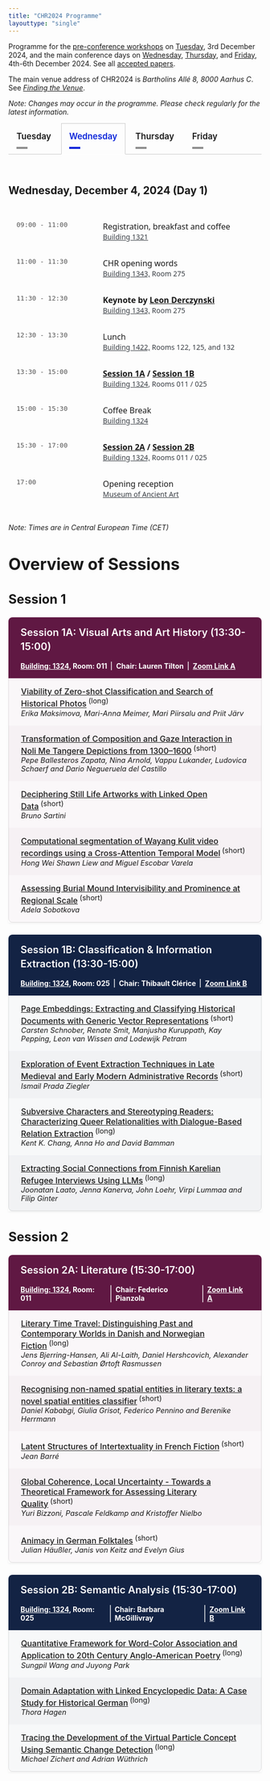 ```yaml
---
title: "CHR2024 Programme"
layouttype: "single" 
---
```

<!-- CSS for tabs -->
<style>
/* modified from https://codepen.io/markcaron/pen/MvGRYV */
/* interaction */
.tabset > input[type="radio"] {
  position: absolute;
  left: -200vw;
}

.tabset .tab-panel {
  display: none;
}

.tabset > input:first-child:checked ~ .tab-panels > .tab-panel:first-child,
.tabset > input:nth-child(3):checked ~ .tab-panels > .tab-panel:nth-child(2),
.tabset > input:nth-child(5):checked ~ .tab-panels > .tab-panel:nth-child(3),
.tabset > input:nth-child(7):checked ~ .tab-panels > .tab-panel:nth-child(4),
.tabset > input:nth-child(9):checked ~ .tab-panels > .tab-panel:nth-child(5),
.tabset > input:nth-child(11):checked ~ .tab-panels > .tab-panel:nth-child(6) {
  display: block;
}

/*
 Styling
*/
.tabset > label { /* styling of label */
  position: relative;
  display: inline-block;
  padding: 15px 15px 25px;
  border: 1px solid transparent;
  border-bottom: 0;
  cursor: pointer;
  font-weight: 600;
  font-size: 1.2em !important;
}

.tabset > label::after {
  content: "";
  position: absolute;
  left: 15px;
  bottom: 10px;
  width: 22px;
  height: 4px;
  background: #8d8d8d; /* inactive tab: color of line underneath tab*/
}

input:focus-visible + label {
  outline: 2px solid rgba(0,102,204,1);
  border-radius: 3px;
}

.tabset > label:hover,
.tabset > input:focus + label,
.tabset > input:checked + label {
  color: #0B25DA; /* active tab: color of label*/
}

.tabset > label:hover::after,
.tabset > input:focus + label::after,
.tabset > input:checked + label::after {
  background: #0B25DA; /* active tab: color of line underneath tab */
}

.tabset > input:checked + label {
  border-color: #ccc;
  border-bottom: 1px solid #fff;
  margin-bottom: -1px;
}

.tab-panel {
  padding: 30px 0;
  border-top: 1px solid #ccc;
}
/* PROGRAMME STYLING */
    .paper-entry {
        font-size: 1.15em;
        margin: 0;
        padding: 1rem 1.5rem;
        border-left: 1px solid rgba(0,0,0,0.1);
        border-right: 1px solid rgba(0,0,0,0.1);
    }
    .paper-entry:last-child {
        border-bottom: 1px solid rgba(0,0,0,0.1);
        border-radius: 0 0 8px 8px;
    }
    .paper-title {
        font-weight: 500;
    }

    .paper-authors {
        margin-left: 0;
        margin-top: 0em;
        display: block;
        font-style: italic;
        font-size: 0.9em;
    }
    .paper-type {
        font-size: 0.9em;
        vertical-align: super;
        margin-left: 0.25em;
    }
    .session-block {
        margin-bottom: 1.5rem;
        background: #fff;
        box-shadow: 0 2px 4px rgba(0,0,0,0.05);
    }
    .session-a h3 {
        background-color: #601843;
        font-weight: 600;
        margin: 0;
        padding: 1rem 1.5rem;
        color: #fff;
        border-radius: 8px 8px 0 0;
        font-size: 1.25rem;
        line-height: 1.4;
    }
    .session-b h3 {
        background-color: #132344;
        font-weight: 600;
        margin: 0;
        padding: 1rem 1.5rem;
        color: #fff;
        border-radius: 8px 8px 0 0;
        font-size: 1.25rem;
        line-height: 1.4;
    }
    .session-a .paper-entry {
        background-color: rgba(96,24,67,0.03);
    }
    .session-b .paper-entry {
        background-color: rgba(19,35,68,0.03);
    }
    .session-a .paper-entry:nth-child(even) {
        background-color: rgba(96,24,67,0.06);
    }
    .session-b .paper-entry:nth-child(even) {
        background-color: rgba(19,35,68,0.06);
    }
    .alt-session h3 {
        background: linear-gradient(45deg, #601843, #132344);
        font-weight: 600;
        margin: 0;
        padding: 1rem 1.5rem;
        color: #fff;
        border-radius: 8px 8px 0 0;
        font-size: 1.25rem;
        line-height: 1.4;
    }
    .alt-session .paper-entry {
        background-color: rgba(19,35,68,0.02);
    }

        .meta-data {
        display: block;
        font-size: 1em;
        color: #fff;
        text-align: left;
        margin: 0;
        padding: 0rem 1rem 1rem; /* match the h3 padding */
        font-weight: 650;
    }

    /* Session A meta-data style */
    .session-a .meta-data {
        background-color: #601843;
    }

    /* Session B meta-data style */
    .session-b .meta-data {
        background-color: #132344;
    }

    /* Alt session meta-data style */
    .alt-session .meta-data {
        background: linear-gradient(45deg, #601843, #132344);
    }

    .meta-data .separator {
    margin: 0 0.5rem;
    color: rgba(255,255,255,0.8);
    }

    .meta-item {
        display: flex;
        align-items: center;
        gap: 0.5rem;
    }

    /* bordered style */
    .bordered-layout {
        display: flex;
    }

    .meta-section {
        padding: 0 0.5rem;
        border-right: 2px solid rgba(255,255,255,0.7);
    }

    .meta-section:last-child {
        border-right: none;
}

    @media screen and (max-width: 768px) {
        .meta-data {
            font-size: 0.7em !important;
        }
    }
.schedule-table {
    width: 100%;
    max-width: 900px;
    margin: 2rem auto;
    border-collapse: separate;
    border-spacing: 0;
    font-family: system-ui, -apple-system, sans-serif;
}

.schedule-table tr {
    border-bottom: 1px solid #eee;
}

.schedule-table td {
    padding: 1rem;
    vertical-align: top;
}

.schedule-table .time {
    width: 140px;
    font-family: monospace;
    color: #555;
    white-space: nowrap;
}

.schedule-table .highlight {
    font-weight: bold;
}

.schedule-table .location {
    font-size: 0.875rem;
    color: #383D43;
}

.schedule-table .location a {
    color: #383D43;
}
</style>
<!-- HTML FOR PROGRAMME -->
Programme for the [pre-conference workshops](#parallel-workshops) on [Tuesday](#tuesday), 3rd December 2024, and the main conference days on [Wednesday](#wednesday), [Thursday](#thursday), and [Friday](#friday), 4th-6th December 2024. See all [accepted papers](/papers).

The main venue address of CHR2024 is *Bartholins Allé 8, 8000 Aarhus C*. See [*Finding the Venue*](/venue/finding-the-venue). 

*Note: Changes may occur in the programme. Please check regularly for the latest information.*

<!-- DAYS -->
<div class="tabset">

  <!-- button creation -->
  <!-- TUE -->
  <input type="radio" name="tabset" id="tuesday" aria-controls="tuesday">
  <label for="tuesday">Tuesday</label>
  <!-- WED -->
  <input type="radio" name="tabset" id="wednesday" aria-controls="wednesday" checked>
  <label for="wednesday">Wednesday</label>
  <!-- THUR -->
  <input type="radio" name="tabset" id="thursday" aria-controls="thursday">
  <label for="thursday">Thursday</label>
  <!-- FRI -->
  <input type="radio" name="tabset" id="friday" aria-controls="friday">
  <label for="friday">Friday</label>
  
  <!-- content -->
  <div class="tab-panels">
  <section id="tuesday" class="tab-panel" alt="tab showing the schedule for tuesday">
   <h2 id="overview-tue" alt="Overview of Tuesday" style="font-weight:bold;">Tuesday, December 3, 2024 (Pre-conference workshops)</h2>
    <table class="schedule-table">
        <tr>
            <td class="time">09:00 - 12:30</td>
            <td>
                <a href="#parallel-workshops"><span class="highlight">Workshop sessions</span></a>
                <div class="location">
                    Workshop A: <a href="https://international.au.dk/about/contact/?b=1325#c556911">Building 1325,</a> Room 028 <br>
                    Workshop B: <a href="https://maps.app.goo.gl/6NTA9rnaJ2U39SGF6">Heimdal Conference Center</a>
                </div>
            </td>
        </tr>
        <tr>
            <td class="time">12:30 - 13:30</td>
            <td>
                Lunch
            </td>
        </tr>
        <tr>
            <td class="time">13:30 - 17:00</td>
            <td>
                <a href="#parallel-workshops"><span class="highlight">Workshop sessions</span></a>
                <div class="location">
                    Workshop A: <a href="https://international.au.dk/about/contact/?b=1325#c556911">Building 1325,</a> Room 028 <br>
                    Workshop B: <a href="https://maps.app.goo.gl/6NTA9rnaJ2U39SGF6">Heimdal Conference Center</a>
                </div>
            </td>
        </tr>
    </table>
    <p style="font-style:italic">Note: Times are in Central European Time (CET)</p>
   <h3 id="parallel-workshops" style="font-weight:bold; font-size:2em;">Parallel Workshops<h3>
   <h3> Workshop A: Digital Methods for Mythological Research </h3>
   <p style="font-size:1em">
    dm4myth aims to bring together researchers from various disciplines who are interested in studying myths with digital tools and methods.
    We welcome contributions from various disciplines, such as (but not limited to) Ancient Near Eastern Studies, Religious Studies, Classical Studies/Classical Philology, Art History.
    The primary focus of this workshop is to explore the narrative material of mythological stories, underlying belief systems, and the multifaceted representation of characters in mythological contexts using digital methods.
    The full-day workshop is targeted at scholars who work on interdisciplinary research questions, which involve mythological (and derivative) topics and the application or development of computer science methods and algorithms.
    We welcome participants from all stages of their academic career, from (under-)graduate students to early career researchers and senior researchers. (<a href="https://dm4myth.github.io">https://dm4myth.github.io</a>)
   </p>
   <p>
   <h3> Workshop B: Analysing the Reception of Fiction Novels Across Languages</h3>
    <p style="font-size:1em">
    This workshop delves into the intersection of cultural practices and the digital sphere through a hands-on exploration of multilingual fiction book reviewing. 
    It offers participants an immersive experience, guiding them through the full research workflow of computational reader response studies, using book reviews and online comments as proxies for reception.
    Scheduled as four sessions, the workshop provides data and addresses key theoretical, methodological, and interpretive challenges to give participants a comprehensive understanding of the process. It is particularly suited for early career researchers, while senior researchers are also encouraged to attend and engage in discussions on theory and methodology. 
    Participants will gain practical experience with advanced NLP methods, statistical modeling, and computational approaches to reader response studies. Basic familiarity with Python is recommended.
    (<a href="https://igelsociety.github.io/CHR2024-book-reviews-workshop/">https://igelsociety.github.io/CHR2024-book-reviews-workshop/</a>)
    <br>
    <br>
    <i> Note: A maximum of 30 people can attend this workshop, and registered participants of the conference who indicated an interest in this workshop are selected on a first-come-first-serve basis.</i>
   </p>
   </p>
  </section>
  <!-- WED -->
    <section id="wednesday" class="tab-panel" alt="tab showing the schedule for wednesday">
    <h2 id="overview-wed" alt="Overview of Wednesday" style="font-weight:bold;">Wednesday, December 4, 2024 (Day 1)</h2>
    <table class="schedule-table">
        <tr>
            <td class="time">09:00 - 11:00</td>
            <td>
                Registration, breakfast and coffee
                <div class="location">
                    <a href="https://international.au.dk/about/contact/?b=1321#c556911">Building 1321</a>
                </div>
            </td>
        </tr>
        <tr>
            <td class="time">11:00 - 11:30</td>
            <td>
                CHR opening words
                <div class="location">
                    <a href="https://international.au.dk/about/contact/?b=1343#c556911">Building 1343,</a> Room 275
                </div>
            </td>
        </tr>
        <tr>
            <td class="time">11:30 - 12:30</td>
            <td>
                <span class="highlight">Keynote by <a href="/announcements/leon-derczynski">Leon Derczynski</a></span>
                <div class="location">
                    <a href="https://international.au.dk/about/contact/?b=1343#c556911">Building 1343,</a> Room 275
                </div>
            </td>
        </tr>
        <tr>
            <td class="time">12:30 - 13:30</td>
            <td>
                Lunch
                <div class="location">
                    <a href="https://international.au.dk/about/contact/?b=1422#c556911">Building 1422,</a> Rooms 122, 125, and 132
                </div>
            </td>
        </tr>
        <tr>
            <td class="time">13:30 - 15:00</td>
            <td>
                <span class="highlight"><a href="#session1A">Session 1A</a> / <a href="#session1B">Session 1B</a></span>
                <div class="location">
                    <a href="https://international.au.dk/about/contact/?b=1324#c556911">Building 1324</a>, Rooms 011 / 025
                </div>
            </td>
        </tr>
        <tr>
            <td class="time">15:00 - 15:30</td>
            <td>
                Coffee Break
                <div class="location">
                    <a href="https://international.au.dk/about/contact/?b=1324#c556911">Building 1324</a>
                </div>
            </td>
        </tr>
        <tr>
            <td class="time">15:30 - 17:00</td>
            <td>
                <span class="highlight"><a href="#session2A">Session 2A</a> / <a href="#session2B">Session 2B</a></span>
                <div class="location">
                    <a href="https://international.au.dk/about/contact/?b=1324#c556911">Building 1324,</a>  Rooms 011 / 025
                </div>
            </td>
        </tr>
        <tr>
            <td class="time">17:00</td>
            <td>
                Opening reception
                <div class="location">
                <a href="https://www.google.com/maps/place/Museum+of+Ancient+Art,+Aarhus/@56.1699487,10.2046871,17z/data=!4m6!3m5!1s0x464c3fc7a1945547:0xfe0ce45f63d0bd34!8m2!3d56.1704672!4d10.2004485!16s%2Fg%2F122l34s_?entry=tts&g_ep=EgoyMDI0MTExOS4yIPu8ASoASAFQAw%3D%3D">Museum of Ancient Art</a></div>
            </td>
        </tr>
    </table>
    
<p style="font-style:italic">Note: Times are in Central European Time (CET)</p>

<h3 style="font-weight:bold; font-size:2.3em;">Overview of Sessions</h3>
<!-- session heading -->
<h2 id="session1" style="font-weight:bold; font-size:1.8em;">Session 1</h2>
<!-- Session 1A -->
<div class="session-block session-a">
<h3 id="session1A" alt="Session 1A: Visual Arts and Art History (13:30-15:00)">Session 1A: Visual Arts and Art History (13:30-15:00)</h3>
<div class="meta-data bordered-layout"><span class="meta-section"><a style="color:white;" href="https://international.au.dk/about/contact/?b=1324#c556911">Building: 1324</a>, Room: 011</span><span class="meta-section">Chair: Lauren Tilton</span><span class="meta-section"><a style="color:white;" href="https://aarhusuniversity.zoom.us/j/67695165152?pwd=6qMHyGDRznz3ai5QAr0CGlOY581tV8.1">Zoom Link A</a></span></div><p class="paper-entry"><a href="/papers/paper20" class="paper-title">Viability of Zero-shot Classification and Search of Historical Photos</a><span class="paper-type">(long)</span><span class="paper-authors">Erika Maksimova, Mari-Anna Meimer, Mari Piirsalu and Priit Järv</span></p>
<p class="paper-entry"><a href="/papers/paper71" class="paper-title">Transformation of Composition and Gaze Interaction in Noli Me Tangere Depictions from 1300–1600</a><span class="paper-type">(short)</span><span class="paper-authors">Pepe Ballesteros Zapata, Nina Arnold, Vappu Lukander, Ludovica Schaerf and Dario Negueruela del Castillo</span></p>
<p class="paper-entry"><a href="/papers/paper123" class="paper-title">Deciphering Still Life Artworks with Linked Open Data</a><span class="paper-type">(short)</span><span class="paper-authors">Bruno Sartini</span></p>
<p class="paper-entry"><a href="/papers/paper141" class="paper-title">Computational segmentation of Wayang Kulit video recordings using a Cross-Attention Temporal Model</a><span class="paper-type">(short)</span><span class="paper-authors">Hong Wei Shawn Liew and Miguel Escobar Varela</span></p>
<p class="paper-entry"><a href="/papers/paper82" class="paper-title">Assessing Burial Mound Intervisibility and Prominence at Regional Scale</a><span class="paper-type">(short)</span><span class="paper-authors">Adela Sobotkova</span></p>
</div>
      <!-- Session 1B -->
<div class="session-block session-b">
<h3 id="session1B" alt="Session 1B: Classification & Information Extraction (13:30-15:00)">Session 1B: Classification & Information Extraction (13:30-15:00)</h3>
<div class="meta-data bordered-layout"><span class="meta-section"><a style="color:white;" href="https://international.au.dk/about/contact/?b=1324#c556911">Building: 1324</a>, Room: 025</span><span class="meta-section">Chair: Thibault Clérice</span><span class="meta-section"><a style="color:white;" href="https://aarhusuniversity.zoom.us/j/65783702178?pwd=snxZ862z76NloikYZTjtZVKQ63YwH9.1">Zoom Link B</a></span></div><p class="paper-entry"><a href="/papers/paper73" class="paper-title">Page Embeddings: Extracting and Classifying Historical Documents with Generic Vector Representations</a><span class="paper-type">(short)</span><span class="paper-authors">Carsten Schnober, Renate Smit, Manjusha Kuruppath, Kay Pepping, Leon van Wissen and Lodewijk Petram</span></p>
<p class="paper-entry"><a href="/papers/paper79" class="paper-title">Exploration of Event Extraction Techniques in Late Medieval and Early Modern Administrative Records</a><span class="paper-type">(short)</span><span class="paper-authors">Ismail Prada Ziegler</span></p>
<p class="paper-entry"><a href="/papers/paper130" class="paper-title">Subversive Characters and Stereotyping Readers: Characterizing Queer Relationalities with Dialogue-Based Relation Extraction</a><span class="paper-type">(long)</span><span class="paper-authors">Kent K. Chang, Anna Ho and David Bamman</span></p>
<p class="paper-entry"><a href="/papers/paper52" class="paper-title">Extracting Social Connections from Finnish Karelian Refugee Interviews Using LLMs</a><span class="paper-type">(long)</span><span class="paper-authors">Joonatan Laato, Jenna Kanerva, John Loehr, Virpi Lummaa and Filip Ginter</span></p>
</div>
<!-- session heading -->
<h2 id="session2" style="font-weight:bold; font-size:1.8em;">Session 2</h2>
<!-- Session 2A -->
<div class="session-block session-a">
<h3 id="session2A" alt="Session 2A: Literature (15:30-17:00)">Session 2A: Literature (15:30-17:00)</h3>
<div class="meta-data bordered-layout"><span class="meta-section"><a style="color:white;" href="https://international.au.dk/about/contact/?b=1324#c556911">Building: 1324</a>, Room: 011</span><span class="meta-section">Chair: Federico Pianzola</span><span class="meta-section"><a style="color:white;" href="https://aarhusuniversity.zoom.us/j/67695165152?pwd=6qMHyGDRznz3ai5QAr0CGlOY581tV8.1">Zoom Link A</a></span></div><p class="paper-entry"><a href="/papers/paper19" class="paper-title">Literary Time Travel: Distinguishing Past and Contemporary Worlds in Danish and Norwegian Fiction</a><span class="paper-type">(long)</span><span class="paper-authors">Jens Bjerring-Hansen, Ali Al-Laith, Daniel Hershcovich, Alexander Conroy and Sebastian Ørtoft Rasmussen</span></p>
<p class="paper-entry"><a href="/papers/paper59" class="paper-title">Recognising non-named spatial entities in literary texts: a novel spatial entities classifier</a><span class="paper-type">(short)</span><span class="paper-authors">Daniel Kababgi, Giulia Grisot, Federico Pennino and Berenike Herrmann</span></p>
<p class="paper-entry"><a href="/papers/paper97" class="paper-title">Latent Structures of Intertextuality in French Fiction</a><span class="paper-type">(short)</span><span class="paper-authors">Jean Barré</span></p>
<p class="paper-entry"><a href="/papers/paper36" class="paper-title">Global Coherence, Local Uncertainty - Towards a Theoretical Framework for Assessing Literary Quality</a><span class="paper-type">(short)</span><span class="paper-authors">Yuri Bizzoni, Pascale Feldkamp and Kristoffer Nielbo</span></p>
<p class="paper-entry"><a href="/papers/paper90" class="paper-title">Animacy in German Folktales</a><span class="paper-type">(short)</span><span class="paper-authors">Julian Häußler, Janis von Keitz and Evelyn Gius</span></p>
</div>
      <!-- Session 2B -->
<div class="session-block session-b">
<h3 id="session2B" alt="Session 2B: Semantic Analysis (15:30-17:00)">Session 2B: Semantic Analysis (15:30-17:00)</h3>
<div class="meta-data bordered-layout"><span class="meta-section"><a style="color:white;" href="https://international.au.dk/about/contact/?b=1324#c556911">Building: 1324</a>, Room: 025</span><span class="meta-section">Chair: Barbara McGillivray</span><span class="meta-section"><a style="color:white;" href="https://aarhusuniversity.zoom.us/j/65783702178?pwd=snxZ862z76NloikYZTjtZVKQ63YwH9.1">Zoom Link B</a></span></div><p class="paper-entry"><a href="/papers/paper6" class="paper-title">Quantitative Framework for Word-Color Association and Application to 20th Century Anglo-American Poetry</a><span class="paper-type">(long)</span><span class="paper-authors">Sungpil Wang and Juyong Park</span></p>
<p class="paper-entry"><a href="/papers/paper92" class="paper-title">Domain Adaptation with Linked Encyclopedic Data: A Case Study for Historical German</a><span class="paper-type">(long)</span><span class="paper-authors">Thora Hagen</span></p>
<p class="paper-entry"><a href="/papers/paper95" class="paper-title">Tracing the Development of the Virtual Particle Concept Using Semantic Change Detection</a><span class="paper-type">(long)</span><span class="paper-authors">Michael Zichert and Adrian Wüthrich</span></p>
</div>
    </section>
  <!-- THUR -->
    <section id="thursday" class="tab-panel" alt="tab showing the schedule for thursday">
    <h2 id="overview-thu" alt="Overview of Thursday" style="font-weight:bold;">Thursday, December 5, 2024 (Day 2) </h2>
    <table class="schedule-table">
        <tr>
            <td class="time">08:30 - 09:00</td>
            <td>
                Breakfast
                <div class="location">
                    <a href="https://international.au.dk/about/contact/?b=1324#c556911">Building 1324</a>
                </div>
            </td>
        </tr>
        <tr>
            <td class="time">09:00 - 10:30</td>
            <td>
                <span class=highlight><a href="#lightningtalks">Lightning Talks</a></span>
                <div class="location">
                    <a href="https://international.au.dk/about/contact/?b=1343#c556911">Building 1343,</a> Room 275
                </div>
            </td>
        </tr>
        <tr>
            <td class="time">10:30 - 11:00</td>
            <td>
                Coffee break
                <div class="location">
                    <a href="https://international.au.dk/about/contact/?b=1324#c556911">Building 1324</a>
                </div>
            </td>
        </tr>
        <tr>
            <td class="time">11:00 - 12:30</td>
            <td>
                <span class="highlight"><a href="#session3A">Session 3A</a> / <a href="#session3B">Session 3B</a></span>
                <div class="location">
                    <a href="https://international.au.dk/about/contact/?b=1324#c556911">Building 1324,</a> Rooms 011 / 025
                </div>
            </td>
        </tr>
        <tr>
            <td class="time">12:30 - 13:30</td>
            <td>
                Lunch
                <div class="location">
                    <a href="https://international.au.dk/about/contact/?b=1422#c556911">Building 1422,</a> Rooms 122, 125, and 132
                </div>
            </td>
        </tr>
        <tr>
            <td class="time">13:30 - 15:00</td>
            <td>
                <span class="highlight"><a href="#session4A">Session 4A</a> / <a href="#session4B">Session 4B</a></span>
                <div class="location">
                    <a href="https://international.au.dk/about/contact/?b=1324#c556911">Building 1324,</a> Rooms 011 / 025
                </div>
            </td>
        </tr>
        <tr>
            <td class="time">15:00 - 15:30</td>
            <td>
                Coffee break
                <div class="location">
                    <a href="https://international.au.dk/about/contact/?b=1324#c556911">Building 1324</a>
                </div>
            </td>
        </tr>
        <tr>
            <td class="time">15:30 - 17:00</td>
            <td>
                <span class="highlight"><a href="#session5A">Session 5A</a> / <a href="#session5B">Session 5B</a></span>
                <div class="location">
                    <a href="https://international.au.dk/about/contact/?b=1324#c556911">Building 1324,</a> Rooms 011 / 025
                </div>
            </td>
        </tr>
        <tr>
            <td class="time">17:00</td>
            <td>
                <span class="highlight"><a href="#postersession">Poster walk-around</a></span>
                <div class="location">
                    <a href="https://international.au.dk/about/contact/?b=1422#c556911">Building 1422, </a> Room 122
                </div>
            </td>
        </tr>
        <tr>
            <td class="time">20:00</td>
            <td>
                Conference dinner
                <div class="location">
                    <a href="/venue/conference-dinner#conference-dinner-transport">Restaurant Havnær</a>
                </div>
            </td>
        </tr>
    </table>
      <p style="font-style:italic">Note: Times are in Central European Time (CET)</p>
      <h3 style="font-weight:bold; font-size:2.3em;">Overview of Sessions</h3>
<!-- session heading -->
      <h2 id="session3" style="font-weight:bold; font-size:1.8em;">Session 3</h2>
<!-- Session 3A -->
<div class="session-block session-a">
<h3 id="session3A" alt="Session 3A: Literary Canon & Reception (11:00-12:30)">Session 3A: Literary Canon & Reception (11:00-12:30)</h3>
<div class="meta-data bordered-layout"><span class="meta-section"><a style="color:white;" href="https://international.au.dk/about/contact/?b=1324#c556911">Building: 1324</a>, Room: 011</span><span class="meta-section">Chair: TBA</span><span class="meta-section"><a style="color:white;" href="https://aarhusuniversity.zoom.us/j/67695165152?pwd=6qMHyGDRznz3ai5QAr0CGlOY581tV8.1">Zoom Link A</a></span></div><p class="paper-entry"><a href="/papers/paper76" class="paper-title">Literary Canonicity and Algorithmic Fairness: The Effect of Author Gender on Classification Models</a><span class="paper-type">(long)</span><span class="paper-authors">Ida Marie S. Lassen, Pascale Feldkamp Moreira and Yuri Bizzoni and Kristoffer Nielbo</span></p>
<p class="paper-entry"><a href="/papers/paper106" class="paper-title">Patterns of Quality: Comparing Reader Reception Across Fanfiction and Commercially Published Literature </a><span class="paper-type">(long)</span><span class="paper-authors">Mia Jacobsen, Yuri Bizzoni, Pascale Feldkamp Moreira and Kristoffer L. Nielbo</span></p>
<p class="paper-entry"><a href="/papers/paper86" class="paper-title">Univariate Statistical Analysis of a Non-Canonical Literary Genre. Quantifying German-Language One-Act Plays (1740–1850)</a><span class="paper-type">(long)</span><span class="paper-authors">Viktor J. Illmer, Dîlan Canan Çakir, Frank Fischer, Lilly Welz and Carsten Milling</span></p>
</div>
      <!-- Session 3B -->
<div class="session-block session-b">
<h3 id="session3B" alt="Session 3B: Stylometry (11:00-12:30)">Session 3B: Stylometry (11:00-12:30)</h3>
<div class="meta-data bordered-layout"><span class="meta-section"><a style="color:white;" href="https://international.au.dk/about/contact/?b=1324#c556911">Building: 1324</a>, Room: 025</span><span class="meta-section">Chair: Petr Plecháč</span><span class="meta-section"><a style="color:white;" href="https://aarhusuniversity.zoom.us/j/65783702178?pwd=snxZ862z76NloikYZTjtZVKQ63YwH9.1">Zoom Link B</a></span></div><p class="paper-entry"><a href="/papers/paper15" class="paper-title">Abbreviation Application: A Stylochronometric Study of Abbreviations in the Oeuvre of Herne’s Speculum Scribe</a><span class="paper-type">(short)</span><span class="paper-authors">Caroline Vandyck and Mike Kestemont</span></p>
<p class="paper-entry"><a href="/papers/paper61" class="paper-title">Bootstrap Distance Imposters: High precision authorship verification with improved interpretability</a><span class="paper-type">(long)</span><span class="paper-authors">Ben Nagy</span></p>
<p class="paper-entry"><a href="/papers/paper121" class="paper-title">Promises from an Inferential Approach in Classical Latin Authorship Attribution</a><span class="paper-type">(short)</span><span class="paper-authors">Giulio Tani Raffaelli</span></p>
<p class="paper-entry"><a href="/papers/paper9" class="paper-title">Multilingual Stylometry: The influence of language on the performance of authorship attribution using corpora from the European Literary Text Collection (ELTeC)</a><span class="paper-type">(long)</span><span class="paper-authors">Christof Schöch, Julia Dudar, Evgeniia Fileva and Artjoms Šeļa</span></p>
</div>
<!-- session heading -->
<h2 id="session4" style="font-weight:bold; font-size:1.8em;">Session 4</h2>
      <!-- Session 4A -->
<div class="session-block session-a">
<h3 id="session4A" alt="Session 4A: Large Language Models (13:30-15:00)">Session 4A: Large Language Models (13:30-15:00)</h3>
<div class="meta-data bordered-layout"><span class="meta-section"><a style="color:white;" href="https://international.au.dk/about/contact/?b=1324#c556911">Building: 1324</a>, Room: 011</span><span class="meta-section">Chair: Ted Underwood</span><span class="meta-section"><a style="color:white;" href="https://aarhusuniversity.zoom.us/j/67695165152?pwd=6qMHyGDRznz3ai5QAr0CGlOY581tV8.1">Zoom Link A</a></span></div><p class="paper-entry"><a href="/papers/paper96" class="paper-title">Remember to Forget: A Study on Verbatim Memorization of Literature in Large Language Models</a><span class="paper-type">(long)</span><span class="paper-authors">Xinhao Zhang, Olga Seminck and Pascal Amsili</span></p>
<p class="paper-entry"><a href="/papers/paper122" class="paper-title">Does ChatGPT Have a Poetic Style?</a><span class="paper-type">(long)</span><span class="paper-authors">Melanie Walsh, Anna Preus and Elizabeth Gronski</span></p>
<p class="paper-entry"><a href="/papers/paper119" class="paper-title">On Classification with Large Language Models in Cultural Analytics</a><span class="paper-type">(long)</span><span class="paper-authors">David Bamman, Kent K. Chang and Li Lucy and Naitian Zhou</span></p>
</div>
      <!-- Session 4B -->
<div class="session-block session-b">
<h3 id="session4B" alt="Session 4B: Automatic Text Recognition (13:30-15:00)">Session 4B: Automatic Text Recognition (13:30-15:00)</h3>
<div class="meta-data bordered-layout"><span class="meta-section"><a style="color:white;" href="https://international.au.dk/about/contact/?b=1324#c556911">Building: 1324</a>, Room: 025</span><span class="meta-section">Chair: Margherita Fantoli</span><span class="meta-section"><a style="color:white;" href="https://aarhusuniversity.zoom.us/j/65783702178?pwd=snxZ862z76NloikYZTjtZVKQ63YwH9.1">Zoom Link B</a></span></div><p class="paper-entry"><a href="/papers/paper30" class="paper-title">Does Context Matter ? Enhancing Handwritten Text Recognition with Metadata in Historical Manuscripts</a><span class="paper-type">(long)</span><span class="paper-authors">Benjamin Kiessling and Thibault Clérice</span></p>
<p class="paper-entry"><a href="/papers/paper35" class="paper-title">Enhancing Arabic Maghribi Handwritten Text Recognition with RASAM 2: A Comprehensive Dataset and Benchmarking</a><span class="paper-type">(long)</span><span class="paper-authors">Chahan Vidal-Gorène, Clément Salah, Noëmie Lucas, Aliénor Decours-Perez and Antoine Perrier</span></p>
<p class="paper-entry"><a href="/papers/paper110" class="paper-title">Steps Towards Mining Manuscript Images for Untranscribed Texts: A Case Study From the Syriac Collection at the Vatican Library</a><span class="paper-type">(long)</span><span class="paper-authors">Luigi Bambaci, George Kiraz, Christine Roughan, Matthieu Freyder and Daniel Stökl Ben Ezra</span></p>
</div>
<!-- session heading -->
<h2 id="session5" style="font-weight:bold; font-size:1.8em;">Session 5</h2>
<!-- Session 5A -->
<div class="session-block session-a">
<h3 id="session5A" alt="Session 5A: Linguistic Change (15:30-17:00)">Session 5A: Linguistic Change (15:30-17:00)</h3>
<div class="meta-data bordered-layout"><span class="meta-section"><a style="color:white;" href="https://international.au.dk/about/contact/?b=1324#c556911">Building: 1324</a>, Room: 011</span><span class="meta-section">Chair: Manex Agirrezabal</span><span class="meta-section"><a style="color:white;" href="https://aarhusuniversity.zoom.us/j/67695165152?pwd=6qMHyGDRznz3ai5QAr0CGlOY581tV8.1">Zoom Link A</a></span></div><p class="paper-entry"><a href="/papers/paper18" class="paper-title">A Methodology for Studying Linguistic and Cultural Change in China, 1900-1950</a><span class="paper-type">(long)</span><span class="paper-authors">Spencer Dean Stewart</span></p>
<p class="paper-entry"><a href="/papers/paper21" class="paper-title">The birth of French orthography. A computational analysis of French spelling systems in diachrony</a><span class="paper-type">(long)</span><span class="paper-authors">Simon Gabay and Thibault Clérice</span></p>
<p class="paper-entry"><a href="/papers/paper60" class="paper-title">SCIENCE IS EXPLORATION: Computational Frontiers for Conceptual Metaphor Theory</a><span class="paper-type">(short)</span><span class="paper-authors">Rebecca M. M. Hicke and Ross Deans Kristensen-McLachlan</span></p>
</div>
<!-- Session 5B -->
<div class="session-block session-b">
<h3 id="session5B" alt="Session 5B: Search & Discovery (15:30-17:00)">Session 5B: Search & Discovery (15:30-17:00)</h3>
<div class="meta-data bordered-layout"><span class="meta-section"><a style="color:white;" href="https://international.au.dk/about/contact/?b=1324#c556911">Building: 1324</a>, Room: 025</span><span class="meta-section">Chair: Melanie Walsh</span><span class="meta-section"><a style="color:white;" href="https://aarhusuniversity.zoom.us/j/65783702178?pwd=snxZ862z76NloikYZTjtZVKQ63YwH9.1">Zoom Link B</a></span></div><p class="paper-entry"><a href="/papers/paper1" class="paper-title">Explainable Search and Discovery of Visual Cultural Heritage Collections with Multimodal Large Language Models</a><span class="paper-type">(long)</span><span class="paper-authors">Taylor Arnold and Lauren Tilton</span></p>
<p class="paper-entry"><a href="/papers/paper17" class="paper-title">Integrating Visual and Textual Inputs for Searching Large-Scale Map Collections with CLIP</a><span class="paper-type">(long)</span><span class="paper-authors">Jamie Mahowald and Benjamin Charles Germain Lee</span></p>
<p class="paper-entry"><a href="/papers/paper55" class="paper-title">Visual Navigation of Digital Libraries: Retrieval and Classification of Images in the National Library of Norway’s Digitised Book Collection</a><span class="paper-type">(short)</span><span class="paper-authors">Marie Roald, Magnus Breder Birkenes and Lars Gunnarsønn Bagøien Johnsen</span></p>
</div>
      <!-- Poster Session -->
<h2 style="font-weight:bold; font-size:1.8em;">Poster Session & Lightning Talks</h2>
<div class="session-block alt-session">
<h3 id="postersession" alt="Poster Session (17:00)">Poster Session (17:00)</h3>
<div class="meta-data bordered-layout"><span class="meta-section"><a style="color:white;" href=https://international.au.dk/about/contact/?b=1422#c556911>Building: 1422</a>, Room: 122</span></div><p class="paper-entry"><a href="/papers/paper4" class="paper-title">FAIR Turn in Epigraphy: Low Barrier Pathways to Quantitative and Reproducible Research in Latin Epigraphy</a><span class="paper-type">(short)</span><span class="paper-authors">Petra Heřmánková, Brian Ballsun-Stanton and Ray Laurence</span></p>
<p class="paper-entry"><a href="/papers/paper5" class="paper-title">Sub-optimal Recall in Visual Cluster Retrieval: When Clusters Look Like Bridges</a><span class="paper-type">(short)</span><span class="paper-authors">Mathieu Jacomy, Matilde Ficozzi and Anders K. Munk</span></p>
<p class="paper-entry"><a href="/papers/paper12" class="paper-title">Who Advertises in Newspapers? Data Criticism in Mining Historical Job Ads</a><span class="paper-type">(short)</span><span class="paper-authors">Klara Venglarova, Raven Adam, Wiltrud Mölzer, Saranya Balasubramanian, Jörn Kleinert, Manfred Füllsack and Georg Vogeler</span></p>
<p class="paper-entry"><a href="/papers/paper23" class="paper-title">Catching Feelings: Aspect-Based Sentiment Analysis for Fanfiction Comments about Greek Myth</a><span class="paper-type">(short)</span><span class="paper-authors">Julia Neugarten, Tess Dejaeghere, Pranaydeep Singh, Amanda Robin Hemmons and Julie M. Birkholz</span></p>
<p class="paper-entry"><a href="/papers/paper24" class="paper-title">Rediscovering the 1890s: A Norwegian Poetry Corpus</a><span class="paper-type">(short)</span><span class="paper-authors">Ranveig Kvinnsland, Ingerid Løyning Dale and Lars Magne Tungland</span></p>
<p class="paper-entry"><a href="/papers/paper27" class="paper-title">Exploring the Evolution of Gender Power Difference through the Omegaverse Trope on AO3 Fanfiction</a><span class="paper-type">(short)</span><span class="paper-authors">Xiaoyan Yang and Federico Pianzola</span></p>
<p class="paper-entry"><a href="/papers/paper28" class="paper-title">Automated Image Color Mapping for a Historic Photographic Collection</a><span class="paper-type">(short)</span><span class="paper-authors">Taylor Arnold and Lauren Tilton</span></p>
<p class="paper-entry"><a href="/papers/paper29" class="paper-title">Getting to grippe with influenza: an investigation of why the disease is called that</a><span class="paper-type">(short)</span><span class="paper-authors">Maria Bekker-Nielsen Dunbar, Manex Agirrezabal and Tønnes Bekker-Nielsen</span></p>
<p class="paper-entry"><a href="/papers/paper32" class="paper-title">Treebanks for the ordinary working grammarian</a><span class="paper-type">(short)</span><span class="paper-authors">Joel Priestley, Anders Nøklestad, Kristin Hagen, Anu Laanemets and Dag Trygve Truslew Haug</span></p>
<p class="paper-entry"><a href="/papers/paper41" class="paper-title">A quantitative study of gender representation and authors' gender in a large-market print medium</a><span class="paper-type">(short)</span><span class="paper-authors">Christoph Bartl, Sharwin Rezagholi and Mareike Schumacher</span></p>
<p class="paper-entry"><a href="/papers/paper43" class="paper-title">Clustering Tasks and Decision Trees with Augustan Love Poets: Cohesion and Separation in Feature Importance Extraction</a><span class="paper-type">(short)</span><span class="paper-authors">Carlos Javier Nusch, Gimena Del Río Riande, Leticia Cagnina, Marcelo Luis Errecalde and Leandro Antonelli</span></p>
<p class="paper-entry"><a href="/papers/paper56" class="paper-title">The discourse of the French method: making old knowledge on market gardening accessible to machines and humans.</a><span class="paper-type">(short)</span><span class="paper-authors">David Colliaux and Remi van Trijp</span></p>
<p class="paper-entry"><a href="/papers/paper58" class="paper-title">Bringing Rome to Life: Evaluating Historical Image Generation</a><span class="paper-type">(short)</span><span class="paper-authors">Phillip B. Ströbel, Zejie Guo, Ülkü Karagöz, Eva Maria Willi and Felix K. Maier</span></p>
<p class="paper-entry"><a href="/papers/paper63" class="paper-title">Across the Pages: A Comparative Study of Reader Response to Web Novels in Chinese and English on Qidian and WebNovel</a><span class="paper-type">(short)</span><span class="paper-authors">Ze Yu and Federico Pianzola</span></p>
<p class="paper-entry"><a href="/papers/paper78" class="paper-title">Discoverability in a Digital Library: A Study of “Rabbit Holes” within Gallica’s corpus</a><span class="paper-type">(short)</span><span class="paper-authors">Anne-Laure Tettoni and Simon Dumas Primbault</span></p>
<p class="paper-entry"><a href="/papers/paper80" class="paper-title">The GOLEM-Knowledge Graph and Search Interface: Perspectives into Narrative and Fiction</a><span class="paper-type">(short)</span><span class="paper-authors">Franziska Pannach, Luotong Cheng and Federico Pianzola</span></p>
<p class="paper-entry"><a href="/papers/paper99" class="paper-title">Text Mining to unveil Prehistoric Pastness in Museums</a><span class="paper-type">(short)</span><span class="paper-authors">Haley Anne Schwartz, Paula Jardón Giner and Xavier Rubio Campillo</span></p>
<p class="paper-entry"><a href="/papers/paper133" class="paper-title">Modeling the Evolution of Harmony in Popular Music from Different Cultural Contexts</a><span class="paper-type">(short)</span><span class="paper-authors">Fabian C. Moss and Eita Nakamura</span></p>
<p class="paper-entry"><a href="/papers/paper139" class="paper-title">Fine-Tuning Pre-Trained Language Models for Authorship Attribution of the Pseudo-Dionysian Ars Rhetorica</a><span class="paper-type">(short)</span><span class="paper-authors">Gleb Schmidt, Veronica Vybornaya and Ivan P. Yamshchikov</span></p>
</div>
      <!-- Lightning Session -->
<div class="session-block alt-session">
<h3 id="lightningtalks" alt="Lightning Talks (9:00-10:30)">Lightning Talks (9:00-10:30)</h3>
<div class="meta-data bordered-layout"><span class="meta-section"><a style="color:white;" href="https://international.au.dk/about/contact/?b=1343#c556911">Building: 1343</a>, Room: 275</span><span class="meta-section"><a style="color:white;" href="https://aarhusuniversity.zoom.us/j/67695165152?pwd=6qMHyGDRznz3ai5QAr0CGlOY581tV8.1">Zoom Link A</a></span></div><p class="paper-entry"><span class="paper-title" style="font-weight:bold;">Beauty, mediated: A media archeology of archived moving images for understanding local representations of human beauty</span><span class="paper-authors">Dana Kaplan and Vered Silber-Varod</span></p>
<p class="paper-entry"><span class="paper-title" style="font-weight:bold;">Well-Documented Terror: Navigating the Digital Records of the September 11th Attacks</span><span class="paper-authors">Ian Milligan</span></p>
<p class="paper-entry"><span class="paper-title" style="font-weight:bold;">Investigating Individual Composers' Style Evolution Using Deep Audio Features</span><span class="paper-authors">Benjamin Henzel and Christof Weiß</span></p>
<p class="paper-entry"><span class="paper-title" style="font-weight:bold;">PoeTree: Poetry Treebanks in Ten Languages</span><span class="paper-authors">Petr Plecháč and Artjoms Šeļa</span></p>
<p class="paper-entry"><span class="paper-title" style="font-weight:bold;">Exploring Ecological Bias in Depictions of NYC Rivers in The New York Times</span><span class="paper-authors">Dez Miller</span></p>
<p class="paper-entry"><span class="paper-title" style="font-weight:bold;">Enhancing access to Danish radio and television archives through advanced speech-to-text technologies</span><span class="paper-authors">Lasse Rogers Nielsen, Lars Flemming Mydtskov and Ditte Laursen</span></p>
<p class="paper-entry"><span class="paper-title" style="font-weight:bold;">Metaphors of Artificial Intelligence in Contemporary Philosophy: A Computational Text Analysis of the PhilPapers Database</span><span class="paper-authors">Vojtech Kase, Jana Švadlenková and Jan Tvrz</span></p>
<p class="paper-entry"><span class="paper-title" style="font-weight:bold;">Towards Operationalizing Linguistic Creativity in Literary and Non-literary Text</span><span class="paper-authors">Emilie Sitter, Yaru Wu, Sina Zarrieß and J. Berenike Herrmann</span></p>
<p class="paper-entry"><span class="paper-title" style="font-weight:bold;">A quest to build phylogenetic networks of literary fiction</span><span class="paper-authors">Oleg Sobchuk, Mason Youngblood, Artjoms Šeļa, Angela Chira, Olivier Morin and Ted Underwood</span></p>
<p class="paper-entry"><span class="paper-title" style="font-weight:bold;">Predictably Unpredictable? Characterizing Collective Cultural Consumption Shifts in Nation-Level Library Data</span><span class="paper-authors">Anders Weile and Vedran Sekara</span></p>
<p class="paper-entry"><span class="paper-title" style="font-weight:bold;">Leveraging ChatGPT for Multilingual Philosophical Logic Education: A Case Study with Hebrew and Arabic Translations</span><span class="paper-authors">Stav Klein and Ofra Rechter</span></p>
<p class="paper-entry"><span class="paper-title" style="font-weight:bold;">Finding pointers of discursively constructed news values in Danish journalism using computer-assisted methods</span><span class="paper-authors">Elisabeth Muth Andersen, Edward Abel and Kamilla Jensen Husen</span></p>
<p class="paper-entry"><span class="paper-title" style="font-weight:bold;">From Kyiv to Paris, from Moscow to Siberia: mapping the ‘outward turn’ of Russian Literature in the 19th century</span><span class="paper-authors">Daniil Skorinkin and Orekhov Boris</span></p>
<p class="paper-entry"><span class="paper-title" style="font-weight:bold;">Second-order observation through AI: Towards a humanistic approach of augmenting human intellect</span><span class="paper-authors">Christian Wachter</span></p>
<p class="paper-entry"><span class="paper-title" style="font-weight:bold;">Modelling Book Auctions</span><span class="paper-authors">Marika Fox</span></p>
<p class="paper-entry"><span class="paper-title" style="font-weight:bold;">What’s the Issue? Overcoming Copyright and Cataloguing Challenges for Computational Periodicals in the HathiTrust Collections</span><span class="paper-authors">Zoe LeBlanc and Daniel Evans</span></p>
<p class="paper-entry"><span class="paper-title" style="font-weight:bold;">Can Computationally Derived Metadata Help in the Bibliographic Recognition of “New” Nations? A Case for Learning-based Prediction</span><span class="paper-authors">Sayan Bhattacharyya</span></p>
<p class="paper-entry"><span class="paper-title" style="font-weight:bold;">Friendships, emotions and data driven literary studies</span><span class="paper-authors">Kirstine Nielsen Degn</span></p>
</div>
    </section>
    <!-- FRI -->
    <section id="friday" class="tab-panel" alt="tab showing the schedule for friday">
      <h2 id="overview-fri" alt="Overview of Friday" style="font-weight:bold;">Friday, December 6, 2024 (DAY 3)</h2>
    <table class="schedule-table">
        <tr>
            <td class="time">08:30 - 09:00</td>
            <td>
                Breakfast
                <div class="location">
                    <a href="https://international.au.dk/about/contact/?b=1324#c556911">Building 1324</a>
                </div>
            </td>
        </tr>
        <tr>
            <td class="time">09:00 - 10:00</td>
            <td>
                <span class="highlight">Keynote by <a href="/announcements/lauren-klein">Lauren Klein</a></span>
                <div class="location">
                    <a href="https://international.au.dk/about/contact/?b=1343#c556911">Building 1343,</a> Room 275 
                </div>
            </td>
        </tr>
        <tr>
            <td class="time">10:00 - 10:30</td>
            <td>
                Coffee break
                <div class="location">
                    <a href="https://international.au.dk/about/contact/?b=1342#c556911">Building 1342</a> / <a href="https://international.au.dk/about/contact/?b=1324#c556911">Building 1324</a>
                </div>
            </td>
        </tr>
        <tr>
            <td class="time">10:30 - 12:00</td>
            <td>
                <span class="highlight"><a href="#session6A">Session 6A</a>* / <a href="#session6B">Session 6B</a></span>
                <div class="location">
                  <a href="https://international.au.dk/about/contact/?b=1342#c556911">Building 1342,</a> 455 / <a href="https://international.au.dk/about/contact/?b=1324#c556911">Building 1324,</a> 025
                </div>
            </td>
        </tr>
        <tr>
            <td class="time">12:00 - 13:00</td>
            <td>
                Lunch
                <div class="location">
                    <a href="https://international.au.dk/about/contact/?b=1422#c556911">Building 1422, Rooms 122, 125, and 132</a>
                </div>
            </td>
        </tr>
        <tr>
            <td class="time">13:00 - 14:30</td>
            <td>
                <span class="highlight"><a href="#session7A">Session 7A</a>* / <a href="#session7B">Session 7B</a></span>
                <div class="location">
                  <a href="https://international.au.dk/about/contact/?b=1342#c556911">Building 1342,</a> 455 / <a href="https://international.au.dk/about/contact/?b=1324#c556911">Building 1324,</a> 025
                </div>
            </td>
        </tr>
        <tr>
            <td class="time">14:30 - 15:00</td>
            <td>
                Coffee break
                <div class="location">
                     <a href="https://international.au.dk/about/contact/?b=1342#c556911">Building 1342</a> / <a href="https://international.au.dk/about/contact/?b=1324#c556911">Building 1324</a>
                </div>
            </td>
        </tr>
        <tr>
            <td class="time">15:00 - 16:15</td>
            <td>
                <span class="highlight"><a href="#session8A">Session 8A</a>* / <a href="#session8B">Session 8B</a></span>
                <div class="location">
                  <a href="https://international.au.dk/about/contact/?b=1342#c556911">Building 1342,</a> 455 / <a href="https://international.au.dk/about/contact/?b=1324#c556911">Building 1324,</a> 025
                </div>
            </td>
        </tr>
        <tr>
            <td class="time">16:15 - 16:45</td>
            <td>
                Award ceremony, concluding remarks
                <div class="location">
                    <a href="https://international.au.dk/about/contact/?b=1343#c556911">Building 1343,</a> Room 275
                </div>
            </td>
        </tr>
    </table>
      <p style="color:darkred;">*NB: Session A has changed location today!</p>
      <p style="font-style:italic">Note: Times are in Central European Time (CET)</p>
      <h3 style="font-weight:bold; font-size:2em;">Overview of Sessions<h3>     

<!-- session heading -->
<h2 id="session6" style="font-weight:bold; font-size:1.8em;">Session 6</h2>
<!-- Session 6A -->
<div class="session-block session-a">
<h3 id="session6A" alt="Session 6A: Annotation (10:30-12:00)">Session 6A: Annotation (10:30-12:00)</h3>
<div class="meta-data bordered-layout"><span class="meta-section"><a style="color:white;" href="https://international.au.dk/about/contact/?b=1342#c556911">Building: 1342</a>, Room: 455</span><span class="meta-section">Chair: Evelyn Gius</span><span class="meta-section"><a style="color:white;" href="https://aarhusuniversity.zoom.us/j/67695165152?pwd=6qMHyGDRznz3ai5QAr0CGlOY581tV8.1">Zoom Link A</a></span></div><p class="paper-entry"><a href="/papers/paper75" class="paper-title">Combining Automatic Annotation with Human Validation for the Semantic Enrichment of Cultural Heritage Metadata</a><span class="paper-type">(long)</span><span class="paper-authors">Eirini Kaldeli, Alexandros Chortaras, Vassilis Lyberatos, Jason Liartis, Spyridon Kantarelis and Giorgos Stamou</span></p>
<p class="paper-entry"><a href="/papers/paper46" class="paper-title">Models of Literary Evaluation and Web 2.0. An Annotation Experiment with Goodreads Reviews</a><span class="paper-type">(long)</span><span class="paper-authors">Simone Rebora and Gabriele Vezzani</span></p>
<p class="paper-entry"><a href="/papers/paper62" class="paper-title">Addressing Uncertainty according to the Annotator's Expertise in Archaeological Data Collections: an Approach from Fuzzy Logic</a><span class="paper-type">(short)</span><span class="paper-authors">Patricia Martin-Rodilla and Leticia Tobalina-Pulido</span></p>
<p class="paper-entry"><a href="/papers/paper74" class="paper-title">Direct and Indirect Annotation with Generative AI: A Case Study into Finding Animals and Plants in Historical Text</a><span class="paper-type">(short)</span><span class="paper-authors">Arjan van Dalfsen, Folgert Karsdorp, Ayoub Bagheri, Dieuwertje Mentink, Thirza van Engelen and Els Stronks</span></p>
</div>
<!-- Session 6B -->
<div class="session-block session-b">
<h3 id="session6B" alt="Session 6B: Multilingualism & Translation Studies (10:30-12:00)">Session 6B: Multilingualism & Translation Studies (10:30-12:00)</h3>
<div class="meta-data bordered-layout"><span class="meta-section"><a style="color:white;" href="https://international.au.dk/about/contact/?b=1324#c556911">Building: 1324</a>, Room: 025</span><span class="meta-section">Chair: Christof Schöch</span><span class="meta-section"><a style="color:white;" href="https://aarhusuniversity.zoom.us/j/65783702178?pwd=snxZ862z76NloikYZTjtZVKQ63YwH9.1">Zoom Link B</a></span></div><p class="paper-entry"><a href="/papers/paper104" class="paper-title"> Textual Transmission without Borders: Multiple Multilingual Alignment and Stemmatology of the ``Lancelot en prose'' (Medieval French, Castilian, Italian)</a><span class="paper-type">(long)</span><span class="paper-authors">Matthias Gille Levenson, Lucence Ing and Jean-Baptiste Camps</span></p>
<p class="paper-entry"><a href="/papers/paper128" class="paper-title">Automatic Translation Alignment Pipeline for Multilingual Digital Editions of Literary Works</a><span class="paper-type">(short)</span><span class="paper-authors">Maria Levchenko</span></p>
<p class="paper-entry"><a href="/papers/paper135" class="paper-title">Early Modern Book Catalogues and Multilingualism: Identifying Multilingual Texts and Translations using Titles</a><span class="paper-type">(long)</span><span class="paper-authors">Yann Ryan and Margherita Fantoli</span></p>
<p class="paper-entry"><a href="/papers/paper42" class="paper-title">Computational Paleography of Medieval Hebrew Scripts</a><span class="paper-type">(short)</span><span class="paper-authors">Berat Kurar-Barakat, Daria Vasyutinsky-Shapira, Sharva Gogawale and Mohammad Suliman and Nachum Dershowitz</span></p>
</div>
<!-- session heading -->
<h2 id="session7" style="font-weight:bold; font-size:1.8em;">Session 7</h2>
<!-- Session 7A -->
<div class="session-block session-a">
<h3 id="session7A" alt="Session 7A: Social Patterns (13:00-14:30)">Session 7A: Social Patterns (13:00-14:30)</h3>
<div class="meta-data bordered-layout"><span class="meta-section"><a style="color:white;" href="https://international.au.dk/about/contact/?b=1342#c556911">Building: 1342</a>, Room: 455</span><span class="meta-section">Chair: Taylor Arnold</span><span class="meta-section"><a style="color:white;" href="https://aarhusuniversity.zoom.us/j/67695165152?pwd=6qMHyGDRznz3ai5QAr0CGlOY581tV8.1">Zoom Link A</a></span></div><p class="paper-entry"><a href="/papers/paper93" class="paper-title">And then I saw it: Testing Hypotheses on Turning Points in a Corpus of UFO Sighting Reports</a><span class="paper-type">(short)</span><span class="paper-authors">Jan Langenhorst, Robert C. Schuppe and Yannick Frommherz</span></p>
<p class="paper-entry"><a href="/papers/paper13" class="paper-title">Beyond the Register: Demographic Modeling of Arrest Patterns in 1879-1880 Brussels</a><span class="paper-type">(long)</span><span class="paper-authors">Folgert Karsdorp, Mike Kestemont and Margo de Koster</span></p>
<p class="paper-entry"><a href="/papers/paper39" class="paper-title">Epistemic Capture through Specialization in Post-World War II Parliamentary Debate</a><span class="paper-type">(long)</span><span class="paper-authors">Ruben Ros and Melvin Wevers</span></p>
<p class="paper-entry"><a href="/papers/paper94" class="paper-title">Revolution + Love: Measuring the Entanglements of State Violence and Emotions in Early PRC</a><span class="paper-type">(short)</span><span class="paper-authors">Maciej Kurzynski and Aaron Gilkison</span></p>
</div>
<!-- Session 7B -->
<div class="session-block session-b">
<h3 id="session7B" alt="Session 7B: Measuring Emotion & Sentiment (13:00-14:30)">Session 7B: Measuring Emotion & Sentiment (13:00-14:30)</h3>
<div class="meta-data bordered-layout"><span class="meta-section"><a style="color:white;" href="https://international.au.dk/about/contact/?b=1324#c556911">Building: 1324</a>, Room: 025</span><span class="meta-section">Chair: Berenike Herrmann</span><span class="meta-section"><a style="color:white;" href="https://aarhusuniversity.zoom.us/j/65783702178?pwd=snxZ862z76NloikYZTjtZVKQ63YwH9.1">Zoom Link B</a></span></div><p class="paper-entry"><a href="/papers/paper67" class="paper-title">In the Context of Narrative, we Never Properly Defined the Concept of Valence</a><span class="paper-type">(long)</span><span class="paper-authors">Peter Boot, Angel Daza, Carsten Schnober and Willem van Hage</span></p>
<p class="paper-entry"><a href="/papers/paper98" class="paper-title">Sentiment Below the Surface: Omissive and Evocative Strategies in Literature and Beyond</a><span class="paper-type">(long)</span><span class="paper-authors">Pascale Feldkamp, Ea Overgaard Lindhardt, Kristoffer L. Nielbo and Yuri Bizzoni</span></p>
<p class="paper-entry"><a href="/papers/paper124" class="paper-title">Once More, With Feeling: Measuring Emotion of Acting Performances in Contemporary American Film</a><span class="paper-type">(long)</span><span class="paper-authors">Naitian Zhou and David Bamman</span></p>
</div>
<!-- session heading -->
<h2 id="session8" style="font-weight:bold; font-size:1.8em;">Session 8</h2>
<!-- Session 8A -->
<div class="session-block session-a">
<h3 id="session8A" alt="Session 8A: Cultural Dynamics (15:00-16:15)">Session 8A: Cultural Dynamics (15:00-16:15)</h3>
<div class="meta-data bordered-layout"><span class="meta-section"><a style="color:white;" href="https://international.au.dk/about/contact/?b=1342#c556911">Building: 1342</a>, Room: 455</span><span class="meta-section">Chair: Maria Antoniak</span><span class="meta-section"><a style="color:white;" href="https://aarhusuniversity.zoom.us/j/67695165152?pwd=6qMHyGDRznz3ai5QAr0CGlOY581tV8.1">Zoom Link A</a></span></div><p class="paper-entry"><a href="/papers/paper137" class="paper-title">On the Unity of Literary Change. The Development of Emotions in German Poetry, Prose, and Drama between 1850 and 1920 as a Test Case</a><span class="paper-type">(long)</span><span class="paper-authors">Leonard Konle, Merten Kröncke, Fotis Jannidis and Simone Winko</span></p>
<p class="paper-entry"><a href="/papers/paper49" class="paper-title">Context is Key(NMF): Modelling Topical Information Dynamics in Chinese Diaspora Media</a><span class="paper-type">(long)</span><span class="paper-authors">Ross Deans Kristensen-McLachlan, Rebecca M.M. Hicke, Márton Kardos and Mette Thunø</span></p>
<p class="paper-entry"><a href="/papers/paper70" class="paper-title">Locating the Leading Edge of Cultural Change</a><span class="paper-type">(short)</span><span class="paper-authors">Sarah Griebel, Becca Cohen, Lucian Li, Jiayu Liu, Jaihyun Park, Jana Perkins and Ted Underwood</span></p>
</div>
      <!-- Session 8B -->

<div class="session-block session-b">
<h3 id="session8B" alt="Session 8B: Popular Media (15:00-16:15)">Session 8B: Popular Media (15:00-16:15)</h3>
<div class="meta-data bordered-layout"><span class="meta-section"><a style="color:white;" href="https://international.au.dk/about/contact/?b=1324#c556911">Building: 1324</a>, Room: 025</span><span class="meta-section">Chair: Miguel Escobar Varela</span><span class="meta-section"><a style="color:white;" href="https://aarhusuniversity.zoom.us/j/65783702178?pwd=snxZ862z76NloikYZTjtZVKQ63YwH9.1">Zoom Link B</a></span></div><p class="paper-entry"><a href="/papers/paper132" class="paper-title">Treating Games as Plays? Computational Approaches to the Detection of Scenes in Game Dialogs</a><span class="paper-type">(short)</span><span class="paper-authors">Martin Schlenk, Thomas Efer and Manuel Burghardt</span></p>
<p class="paper-entry"><a href="/papers/paper57" class="paper-title">Admiration and Frustration: A Multidimensional Analysis of Fanfiction</a><span class="paper-type">(long)</span><span class="paper-authors">Mia Jacobsen and Ross Deans Kristensen-McLachlan</span></p>
<p class="paper-entry"><a href="/papers/paper102" class="paper-title">Greatest Hits Versus Deep Cuts: Exploring Variety in Set-lists Across Artists and Musical Genres</a><span class="paper-type">(long)</span><span class="paper-authors">Edward Abel and Andrew Goddard</span></p>
</div>
</section>
</div>


<!-- JS for making tabs and sections inside tabs linkable -->
<script>
function activateTabFromHash() {
    // get the current hash from the URL
    var hash = window.location.hash;
    if (hash) {
        // remove the '#' character
        var id = hash.substring(1);

        // first, try to find a radio button (tab control) with that ID
        var tabRadio = document.getElementById(id);
        if (tabRadio && tabRadio.name === 'tabset') {
            // activate the corresponding tab
            tabRadio.checked = true;
        } else {
            // if not found, try to find an element within a tab panel
            var targetElement = document.getElementById(id);
            if (targetElement) {
                // find the closest ancestor with class 'tab-panel'
                var tabPanel = targetElement.closest('.tab-panel');
                if (tabPanel) {
                    // get the id of the tab panel
                    var panelId = tabPanel.id;
                    // find the radio button whose aria-controls matches the panel id
                    var tabRadio = document.querySelector('input[name="tabset"][aria-controls="' + panelId + '"]');
                    if (tabRadio) {
                        // activate the corresponding tab
                        tabRadio.checked = true;
                    }
                }
            }
        }
    }
}

document.addEventListener("DOMContentLoaded", function() {
    activateTabFromHash();

    // update the URL hash when a new tab is selected
    var radios = document.querySelectorAll('.tabset > input[type="radio"]');
    radios.forEach(function(radio) {
        radio.addEventListener('change', function() {
            if (this.checked) {
                // update the URL hash to the radio button's ID
                history.replaceState(null, null, '#' + this.id);
            }
        });
    });
});

// listen for hash changes (e.g., when clicking on links to anchors)
window.addEventListener('hashchange', function() {
    activateTabFromHash();
});
</script>



